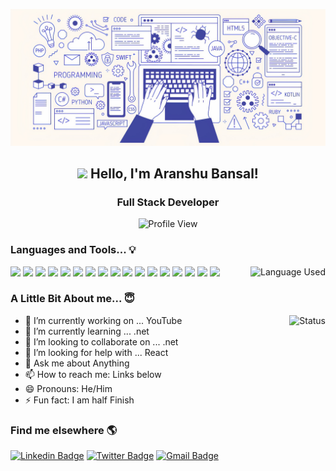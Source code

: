 <p align="center">
    <img src="https://github.com/Aranshu/Aranshu/blob/main/Images/Banner.jpg?raw=true"/>
</p>                                                                                                 
<h2 align="center"> <img src="https://media.giphy.com/media/hvRJCLFzcasrR4ia7z/giphy.gif" width="30px"> Hello, I'm Aranshu Bansal! </h2>
<h3 align="center"> Full Stack Developer </h3>
<p align="center"> 
    <img src="https://komarev.com/ghpvc/?username=aranshu&label=Profile%20views&color=129e00&style=plastic" alt="Profile View" /> 
</p>

### Languages and Tools... 💡

<img align="right" src="https://github-readme-stats.vercel.app/api/top-langs?username=aranshu&show_icons=true&locale=en&layout=compact" alt="Language Used" />

<img src="https://img.icons8.com/color/48/000000/c-programming.png"/> <img src="https://img.icons8.com/color/48/000000/c-plus-plus-logo.png"/> <img src="https://img.icons8.com/color/48/000000/c-sharp-logo.png"/> <img src="https://img.icons8.com/color/48/000000/html-5--v1.png"/> <img src="https://img.icons8.com/color/48/000000/css3.png"/> <img src="https://img.icons8.com/color/48/000000/javascript--v1.png"/>  <img src="https://img.icons8.com/color/48/000000/java-coffee-cup-logo--v1.png"/> <img src="https://img.icons8.com/color/48/000000/python--v1.png"/> <img src="https://img.icons8.com/fluency/48/000000/database.png"/> <img src="https://img.icons8.com/fluency/48/000000/visual-studio-code-2019.png"/> <img src="https://img.icons8.com/color/48/000000/visual-studio-2019.png"/> <img src="https://img.icons8.com/officexs/48/000000/java-eclipse.png"/> <img src="https://img.icons8.com/color/50/000000/notepad-plus-plus.png"/> <img src="https://img.icons8.com/color/60/000000/mysql-logo.png"/> <img src="https://img.icons8.com/material-outlined/48/000000/github.png"/>  <img src="https://img.icons8.com/fluency/48/000000/azure-1.png"/> <img src="https://img.icons8.com/color/48/000000/amazon-web-services.png"/>
    
### A Little Bit About me... 😇

<img align="right" src="https://github-readme-stats.vercel.app/api?username=aranshu&show_icons=true&locale=en" alt="Status" />

- 🔭 I’m currently working on ... YouTube
- 🌱 I’m currently learning ... .net
- 👯 I’m looking to collaborate on ... .net 
- 🤔 I’m looking for help with ... React
- 💬 Ask me about Anything
- 📫 How to reach me: Links below
- 😄 Pronouns: He/Him
- ⚡ Fun fact: I am half Finish

### Find me elsewhere 🌎
[![Linkedin Badge](https://img.shields.io/badge/-LinkedIn-blue?style=flat-square&logo=Linkedin&logoColor=white&link=https://www.linkedin.com/in/harshkumarkhatri/)](https://www.linkedin.com/in/aranshu-bansal-813212191)  [![Twitter Badge](https://img.shields.io/badge/-Twitter-1ca0f1?style=flat-square&labelColor=1ca0f1&logo=twitter&logoColor=white&link=https://twitter.com/_diogorodrigues)](https://twitter.com/AranshuB?s=08) [![Gmail Badge](https://img.shields.io/badge/-Gmail-c14438?style=flat-square&logo=Gmail&logoColor=white&link=mailto:aranshu9399@gmail.com)](mailto:aranshu9399@gmail.com)
